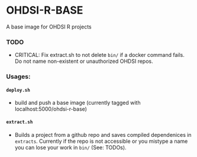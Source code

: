 

# OHDSI-R-BASE
A base image for OHDSI R projects

### TODO

- CRITICAL: Fix extract.sh to not delete `bin/` if a docker command fails.  Do not name non-existent or unauthorized OHDSI repos.

### Usages:

#### `deploy.sh`
- build and push a base image (currently tagged with localhost:5000/ohdsi-r-base)

#### `extract.sh`
- Builds a project from a github repo and saves compiled dependenices in `extracts`.  Currently if the repo is not accessible or you mistype a name you can lose your work in `bin/` (See: TODOs).
